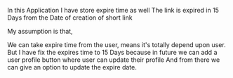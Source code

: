 In this Application I have store expire time as well
The link is expired in 15 Days from the Date of creation of short link

My assumption is that,

We can take expire time from the user, means it's totally depend upon user.
But I have fix the expires time to 15 Days because in future we can add a user profile button where user can update their profile
And from there we can give an option to update the expire date.
